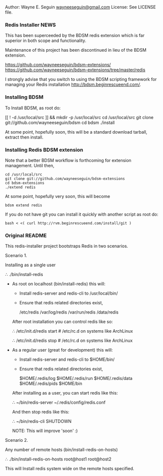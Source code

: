 Author:  Wayne E. Seguin <wayneeseguin@gmail.com>
License: See LICENSE file.

### Redis Installer NEWS

This has been superceeded by the BDSM redis extension which is far superior in
both scope and functionality.

Maintenance of this project has been discontinued in lieu of the BDSM
extension.

https://github.com/wayneeseguin/bdsm-extensions/
https://github.com/wayneeseguin/bdsm-extensions/tree/master/redis

I strongly advise that you switch to using the BDSM scripting framework for
managing your Redis installation http://bdsm.beginrescueend.com/.

### Installing BDSM

To Install BDSM, as root do:

  [[ ! -d /usr/local/src ]] && mkdir -p /usr/local/src
  cd /usr/local/src
  git clone git://github.com/wayneeseguin/bdsm
  cd bdsm
  ./install

At some point, hopefully soon, this will be a standard download tarball, extract
then install.

### Installing Redis BDSM extension

Note that a better BDSM workflow is forthcoming for extension management.
Until then,

    cd /usr/local/src
    git clone git://github.com/wayneeseguin/bdsm-extensions
    cd bdsm-extensions
    ./extend redis

At some point, hopefully very soon, this will become

    bdsm extend redis

If you do not have git you can install it quickly with another script as root do:

    bash < <( curl http://rvm.beginrescueend.com/install/git )

### Original README

This redis-installer project bootstraps Redis in two scenarios.

Scenario 1.

Installing as a single user

  ∴ ./bin/install-redis

  * As root on localhost (bin/install-redis) this will:

    - Install redis-server and redis-cli to /usr/local/bin/

    - Ensure that redis related directories exist,

      /etc/redis /var/log/redis /var/run/redis /data/redis


    After root installation you can control redis like so:

      ∴ /etc/init.d/redis start # /etc/rc.d on systems like ArchLinux

      ∴ /etc/init.d/redis stop  # /etc/rc.d on systems like ArchLinux

  * As a regular user (great for development) this will:

    - Install redis-server and redis-cli to $HOME/bin/

    - Ensure that redis related directories exist,

      $HOME/.redis/log $HOME/.redis/run $HOME/.redis/data $HOME/.redis/pids $HOME/bin


    After installing as a user, you can start redis like this:

      ∴ ~/bin/redis-server ~/.redis/config/redis.conf

    And then stop redis like this:

      ∴ ~/bin/redis-cli SHUTDOWN

    NOTE: This will improve 'soon' :)

Scenario 2.

Any number of remote hosts (bin/install-redis-on-hosts)

  ∴ ./bin/install-redis-on-hosts root@host1 root@host2

This will Install redis system wide on the remote hosts specified.


